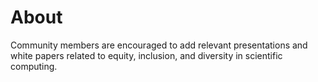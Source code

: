 # About

Community members are encouraged to add relevant presentations and white papers related to equity, inclusion, and diversity in scientific computing.

